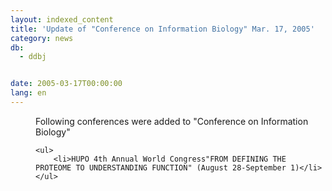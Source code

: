 ```yaml
---
layout: indexed_content
title: 'Update of "Conference on Information Biology" Mar. 17, 2005'
category: news
db:
  - ddbj


date: 2005-03-17T00:00:00
lang: en
---
```


<dd>Following conferences were added to "Conference on Information Biology"

    <ul>
        <li>HUPO 4th Annual World Congress"FROM DEFINING THE PROTEOME TO UNDERSTANDING FUNCTION" (August 28-September 1)</li>
    </ul>
</dd>
